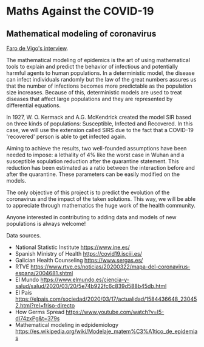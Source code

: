 # Maths Against the COVID-19
## Mathematical modeling of coronavirus 

[Faro de Vigo's interview](https://afondo.farodevigo.es/pontevedra/estudio-coronavirus-825-muertos-galicia.html).

The mathematical modeling of epidemics is the art of using mathematical tools to explain and predict the behavior of infectious and potentially harmful agents to human populations. In a deterministic model, the disease can infect individuals randomly but the law of the great numbers assures us that the number of infections becomes more predictable as the population size increases. Because of this, deterministic models are used to treat diseases that affect large populations and they are represented by differential equations.

In 1927, W. O. Kermack and A.G. McKendrick created the model SIR based on three kinds of populations: Susceptible, Infected and Recovered. In this case, we will use the extension called SIRS due to the fact that a COVID-19 'recovered' person is able to get infected again.

Aiming to achieve the results, two well-founded assumptions have been needed to impose: a lethality of 4% like the worst case in Wuhan and a susceptible sopulation reduction after the quarantine statement. This reduction has been estimated as a ratio between the interaction before and after the quarantine. These parameters can be easily modified on the models.

The only objective of this project is to predict the evolution of the coronavirus and the impact of the taken solutions. This way, we will be able to appreciate through mathematics the huge work of the health community.

Anyone interested in contributing to adding data and models of new populations is always welcome!

Data sources.

- National Statistic Institute https://www.ine.es/
- Spanish Ministry of Health https://covid19.isciii.es/
- Galician Health Counseling https://www.sergas.es/
- RTVE https://www.rtve.es/noticias/20200322/mapa-del-coronavirus-espana/2004681.shtml
- El Mundo https://www.elmundo.es/ciencia-y-salud/salud/2020/03/20/5e74b922fc6c839d588b45db.html
- El País https://elpais.com/sociedad/2020/03/17/actualidad/1584436648_230452.html?rel=friso-directo
- How Germs Spread https://www.youtube.com/watch?v=I5-dI74zxPg&t=379s
- Mathematical modeling in edpidemiology https://es.wikipedia.org/wiki/Modelaje_matem%C3%A1tico_de_epidemias
